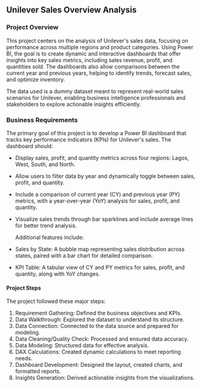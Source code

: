 ## Unilever Sales Overview Analysis

### Project Overview

This project centers on the analysis of Unilever's sales data, focusing on performance across multiple regions and product categories. Using Power BI, the goal is to create dynamic and interactive dashboards that offer insights into key sales metrics, including sales revenue, profit, and quantities sold. The dashboards also allow comparisons between the current year and previous years, helping to identify trends, forecast sales, and optimize inventory.

The data used is a dummy dataset meant to represent real-world sales scenarios for Unilever, enabling business intelligence professionals and stakeholders to explore actionable insights efficiently.

### Business Requirements
The primary goal of this project is to develop a Power BI dashboard that tracks key performance indicators (KPIs) for Unilever's sales. The dashboard should:

- Display sales, profit, and quantity metrics across four regions: Lagos, West, South, and North.
- Allow users to filter data by year and dynamically toggle between sales, profit, and quantity.
- Include a comparison of current year (CY) and previous year (PY) metrics, with a year-over-year (YoY) analysis for sales, profit, and quantity.
- Visualize sales trends through bar sparklines and include average lines for better trend analysis.
  
  Additional features include:
- Sales by State: A bubble map representing sales distribution across states, paired with a bar chart for detailed comparison.
- KPI Table: A tabular view of CY and PY metrics for sales, profit, and quantity, along with YoY changes.

#### Project Steps
The project followed these major steps:
1. Requirement Gathering: Defined the business objectives and KPIs.
2. Data Walkthrough: Explored the dataset to understand its structure.
3. Data Connection: Connected to the data source and prepared for modeling.
4. Data Cleaning/Quality Check: Processed and ensured data accuracy.
5. Data Modeling: Structured data for effective analysis.
6. DAX Calculations: Created dynamic calculations to meet reporting needs.
7. Dashboard Development: Designed the layout, created charts, and formatted reports.
8. Insights Generation: Derived actionable insights from the visualizations.

